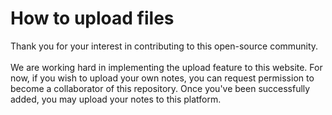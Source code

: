# How to upload files
Thank you for your interest in contributing to this open-source community.<br><br>
We are working hard in implementing the upload feature to this website. For now, if you wish to upload your own notes, you can request permission to become a collaborator of this repository. Once you've been successfully added, you may upload your notes to this platform.
